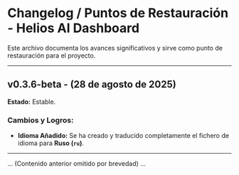 # Changelog / Puntos de Restauración - Helios AI Dashboard

Este archivo documenta los avances significativos y sirve como punto de restauración para el proyecto.

---

## v0.3.6-beta - (28 de agosto de 2025)

**Estado:** Estable.

### Cambios y Logros:
- **Idioma Añadido:** Se ha creado y traducido completamente el fichero de idioma para **Ruso (`ru`)**.

---
... (Contenido anterior omitido por brevedad) ...
